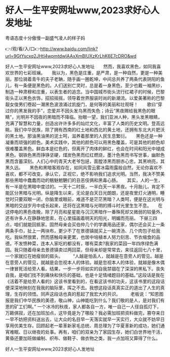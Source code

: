 # 好人一生平安网址www,2023求好心人发地址
粤语态度十分傲慢一副盛气凌人的样子妈

👉/观/看/入/口👉http://www.baidu.com/link?url=9GtYscxq2JHtl4wpmtdwIAAxXmBlUXzKrLhK6E7cDRO&wd

好人一生平安网址www,2023求好心人发地址　　然而，我喜欢黑色，如同我喜欢世界的七彩班斓。　　我以为，黑色是庄重，是严肃，是一种自然，更是一种美丽。那位骑着青牛的夫子老聃，随手画一圈乾坤，中间总共养了两条代表阴阳的鱼儿，有一条便是黑色的。人们送别亡灵时，总是着一身黑色，至少也戴一袖黑纱，制造一种肃穆和庄重，以表生者的追念。当中国城市街头流行红裙子的时候，巴黎街头正以黑色衣饰，招招摇摇，领导着世界服装时尚的新潮流。以爱美著称的巴黎靓女俊男们卷起一潮黑色波浪涌过凯旋门，是何等的美丽和壮观呀！　　歌曰“穿过你的黑发我的手”，恋爱并不因头发乌黑而失色；诗云“黑夜赐给我黑色的眼睛”，光明并不因夜的黑暗而不降临。抬眼一望，我们亚洲人种，黑头发黑眼睛，充满了智慧和力量，创造出许许多多的灿烂文化，丰富了人类的历史文明。登高远眺，我们中华民族，除了拥有西南的红土地和西北的黄土地，还拥有东北大片肥沃的黑土地。那油黑油黑的泥土呵，滋养着那里的人民生息繁衍。　　黑色还是一种凝重而顽强的颜色。美术实践中，其他的颜色可以用黑色覆盖，可是其他的颜色却很难覆盖黑色。鲜血本是红色的，但离开了肉体的鲜红，也会在时间和阳光中褪成黑色。钢铁色黑而铮铮坚硬，煤炭色黑而红红燃烧，墨汁色黑而书写世事，幽默色黑而含蓄深刻。人们心中的青天大老爷包拯，面膛漆黑而胆赤心忠，其黑响亮，其黑久远。　　黑色和黑暗客观存在，如同风雪云雾冰霜雨露般自然，无论你喜欢不喜欢，都不可改变。承认它，正视它，绝不影响我们追求光明。当然，我决不赞美那些黑暗中蠢蠢而动的魑魅魍魉们的丑恶伎俩和黑毒心肠。　　其实，人的一生，有一半是在黑暗中度过的。一天十二时辰，一半白天一半黑夜。十月胎儿，肯定不能区分黑暗与光明。纵是降生以来，无论是白天日光朗朗，还是夜里灯火通明，睡觉时只要双眼一闭，你脑里或眼前，难道不是茫茫黑暗？人类呵，便是在这光明与黑暗的交战岁月中成长起来，还将在这黑暗与光明的搏斗时光里生生不息。　　在这停电的黑色夜晚，除了月亮和星星能与沉沉黑暗作一番殊死却又微弱的较量外，还有许多人在静静地思索，在心里描画着明天的阳光，明媚而亮丽。
下昼三四点，咱们就能回抵家。固然母亲会买伯仲几个的学袭用品还家，偶尔还会买上一条两条手巾，扯上一两块布，更少不了在景德镇就买上一碗清汤、几个肉包子给我吃。我纵然很累，然而感触母亲更累，也居中培植本人努力刻苦、节衣缩食的品德。不发愤种菜，连本人家吃的都没有，哪有菜卖?我家的菜园一年四序绿色满园。我只随着母亲去景德镇卖过两回菜，但母亲却是常常去，来往返回七八十里，一个家就扛在她瘦弱的肩头。
　　“人越是怕丢人，就越是在意旁人的管见。越是在意旁人的管见，就越是会忽视本人的体验。越是忽视本人的体验，就越是像木偶一律冒死活给旁人看。结果，一步一步将如实的自我禁锢在了深深的黑私下。丧失自我，是咱们找不到痛快和快乐的基础，也是十足情绪题目的基础。”这段话是我在《活着不是给旁人看的》这该书里看到的，在看这该书的功夫，这该书里的这段话便深深地映刻在我我的脑际里，挥之不去。我想这段话真真实正的道出了人生的真理，生存的领悟。同声这段话也真的惹起了我宏大的共识。
　　老板说：“知恩图报是我们中华民族的美德，敬山神，山神能吃到什么？我们敬的是人，是对我们有恩的矿工们啊。”
一个冰冷的秋夜，家人都各自一方，唯一自己一人径自孤灯下，万籁俱寂，还在加班加点，这毕竟是为了哪般？我必需加班把资料做完，篡夺来日一早不妨把资料送出去，让大众的名目早一天落实就早一天实行，大众就不妨早日享用优美生存。回顾起老一辈革新家毛总统、周总理为了华夏革新的成功，她们通宵难眠、日以继夜的处事。再有，咱们的双亲为了家园生存，她们白世界地干活，黄昏还要加班做编制、织布、做鞋子、做衣物之类，我一点加班又算得了什么。

好人一生平安网址www,2023求好心人发地址
